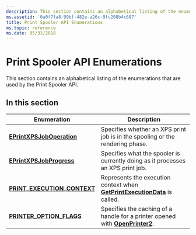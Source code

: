 ```yaml
---
description: This section contains an alphabetical listing of the enumerations that are used by the Print Spooler API.
ms.assetid: '0a0f7fa8-99bf-482e-a26c-9fc208b4c687'
title: Print Spooler API Enumerations
ms.topic: reference
ms.date: 05/31/2018
---
```


# Print Spooler API Enumerations

This section contains an alphabetical listing of the enumerations that are used by the Print Spooler API.

## In this section



| Enumeration                                                             | Description                                                                                                        |
|-------------------------------------------------------------------------|--------------------------------------------------------------------------------------------------------------------|
| [**EPrintXPSJobOperation**](eprintxpsjoboperation.md)<br/>       | Specifies whether an XPS print job is in the spooling or the rendering phase.<br/>                           |
| [**EPrintXPSJobProgress**](eprintxpsjobprogress.md)<br/>         | Specifies what the spooler is currently doing as it processes an XPS print job.<br/>                         |
| [**PRINT\_EXECUTION\_CONTEXT**](print-execution-context.md)<br/> | Represents the execution context when [**GetPrintExecutionData**](getprintexecutiondata.md) is called.<br/> |
| [**PRINTER\_OPTION\_FLAGS**](printer-option-flags.md)<br/>       | Specifies the caching of a handle for a printer opened with [**OpenPrinter2**](openprinter2.md).<br/>       |



 

 

 





